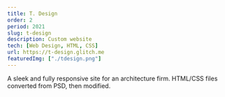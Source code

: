 ```yaml
---
title: T. Design
order: 2
period: 2021
slug: t-design
description: Custom website
tech: [Web Design, HTML, CSS]
url: https://t-design.glitch.me
featuredImg: ["./tdesign.png"]
---
```


A sleek and fully responsive site for an architecture firm. HTML/CSS files converted from PSD, then modified.